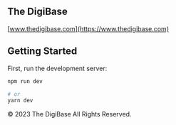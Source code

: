 ## The DigiBase

[www.thedigibase.com](https://www.thedigibase.com)

## Getting Started

First, run the development server:

```bash
npm run dev

# or
yarn dev
```

© 2023 The DigiBase All Rights Reserved.
